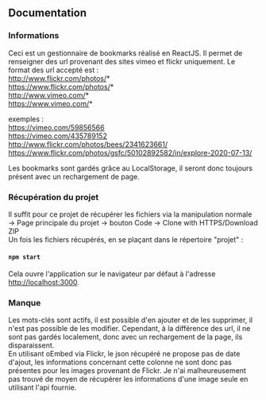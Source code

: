 ## Documentation

### Informations

Ceci est un gestionnaire de bookmarks réalisé en ReactJS. Il permet de renseigner des url provenant des sites vimeo et flickr uniquement. Le format des url accepté est : <br/>
http://www.flickr.com/photos/* <br/>
https://www.flickr.com/photos/* <br/>
http://www.vimeo.com/* <br/>
https://www.vimeo.com/* 

exemples : <br/>
https://vimeo.com/59856566 <br/>
https://vimeo.com/435789152 <br/>
http://www.flickr.com/photos/bees/2341623661/ <br/>
https://www.flickr.com/photos/gsfc/50102892582/in/explore-2020-07-13/ 

Les bookmarks sont gardés grâce au LocalStorage, il seront donc toujours présent avec un rechargement de page.

### Récupération du projet

Il suffit pour ce projet de récupérer les fichiers via la manipulation normale <br/>
-> Page principale du projet -> bouton Code -> Clone with HTTPS/Download ZIP <br/>
Un fois les fichiers récupérés, en se plaçant dans le répertoire "projet" :

#### `npm start`

Cela ouvre l'application sur le navigateur par défaut à l'adresse [http://localhost:3000](http://localhost:3000).

### Manque

Les mots-clés sont actifs, il est possible d'en ajouter et de les supprimer, il n'est pas possible de les modifier. Cependant, à la différence des url, il ne sont pas gardés localement, donc avec un rechargement de la page, ils disparaissent. <br/>
En utilisant oEmbed via Flickr, le json récupéré ne propose pas de date d'ajout, les informations concernant cette colonne ne sont donc pas présentes pour les images provenant de Flickr. Je n'ai malheureusement pas trouvé de moyen de récupérer les informations d'une image seule en utilisant l'api fournie.
